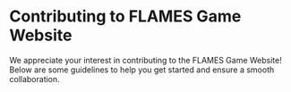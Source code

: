 # Contributing to FLAMES Game Website

We appreciate your interest in contributing to the FLAMES Game Website! Below are some guidelines to help you get started and ensure a smooth collaboration.
